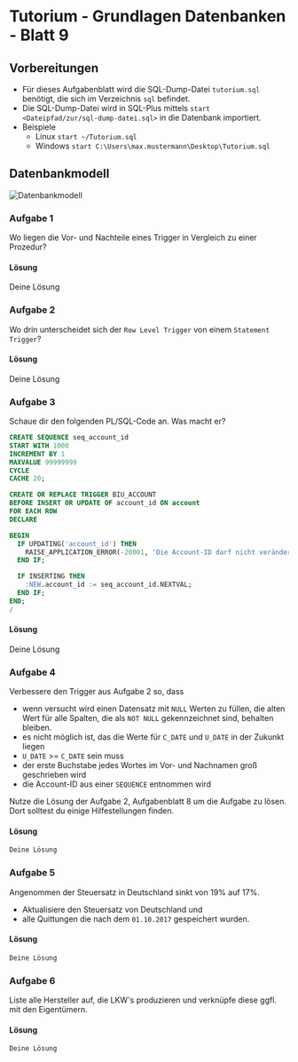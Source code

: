 # Tutorium - Grundlagen Datenbanken - Blatt 9

## Vorbereitungen
* Für dieses Aufgabenblatt wird die SQL-Dump-Datei `tutorium.sql` benötigt, die sich im Verzeichnis `sql` befindet.
* Die SQL-Dump-Datei wird in SQL-Plus mittels `start <Dateipfad/zur/sql-dump-datei.sql>` in die Datenbank importiert.
* Beispiele
  * Linux `start ~/Tutorium.sql`
  * Windows `start C:\Users\max.mustermann\Desktop\Tutorium.sql`

## Datenbankmodell
![Datenbankmodell](./img/datamodler_schema.png)

### Aufgabe 1
Wo liegen die Vor- und Nachteile eines Trigger in Vergleich zu einer Prozedur?

#### Lösung
Deine Lösung

### Aufgabe 2
Wo drin unterscheidet sich der `Row Level Trigger` von einem `Statement Trigger`?

#### Lösung
Deine Lösung

### Aufgabe 3
Schaue dir den folgenden PL/SQL-Code an. Was macht er?

```sql
CREATE SEQUENCE seq_account_id
START WITH 1000
INCREMENT BY 1
MAXVALUE 99999999
CYCLE
CACHE 20;

CREATE OR REPLACE TRIGGER BIU_ACCOUNT
BEFORE INSERT OR UPDATE OF account_id ON account
FOR EACH ROW
DECLARE

BEGIN
  IF UPDATING('account_id') THEN
    RAISE_APPLICATION_ERROR(-20001, 'Die Account-ID darf nicht verändert oder frei gewählt werden!');
  END IF;

  IF INSERTING THEN
    :NEW.account_id := seq_account_id.NEXTVAL;
  END IF;
END;
/
```

#### Lösung
Deine Lösung

### Aufgabe 4
Verbessere den Trigger aus Aufgabe 2 so, dass
+ wenn versucht wird einen Datensatz mit `NULL` Werten zu füllen, die alten Wert für alle Spalten, die als `NOT NULL` gekennzeichnet sind, behalten bleiben.
+ es nicht möglich ist, das die Werte für `C_DATE` und `U_DATE` in der Zukunkt liegen
+ `U_DATE` >= `C_DATE` sein muss
+ der erste Buchstabe jedes Wortes im Vor- und Nachnamen groß geschrieben wird
+ die Account-ID aus einer `SEQUENCE` entnommen wird

Nutze die Lösung der Aufgabe 2, Aufgabenblatt 8 um die Aufgabe zu lösen. Dort solltest du einige Hilfestellungen finden.

#### Lösung
```sql
Deine Lösung
```

### Aufgabe 5
Angenommen der Steuersatz in Deutschland sinkt von 19% auf 17%.
+ Aktualisiere den Steuersatz von Deutschland und
+ alle Quittungen die nach dem `01.10.2017` gespeichert wurden.

#### Lösung
```sql
Deine Lösung
```

### Aufgabe 6
Liste alle Hersteller auf, die LKW's produzieren und verknüpfe diese ggfl. mit den Eigentümern.

#### Lösung
```sql
Deine Lösung
```


























